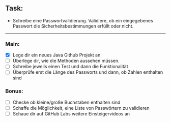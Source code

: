 ## Task: 
* Schreibe eine Passwortvalidierung. Validiere, ob ein eingegebenes Passwort die Sicherheitsbestimmungen erfüllt oder nicht.
---
### Main:
- [X] Lege dir ein neues Java Github Projekt an
- [ ] Überlege dir, wie die Methoden aussehen müssen.
- [ ] Schreibe jeweils einen Test und dann die Funktionalität
- [ ] Überprüfe erst die Länge des Passworts und dann, ob Zahlen enthalten sind
### Bonus:

- [ ] Checke ob kleine/große Buchstaben enthalten sind
- [ ] Schaffe die Möglichkeit, eine Liste von Passwörtern zu validieren
- [ ] Schaue dir auf GitHub Labs weitere Einsteigervideos an
